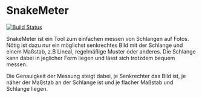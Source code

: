 # SnakeMeter

[![Build Status](https://travis-ci.org/ybroeker/SnakeMeter.svg?branch=master)](https://travis-ci.org/ybroeker/SnakeMeter)

SnakeMeter ist ein Tool zum einfachen messen von Schlangen auf Fotos.
Nötig ist dazu nur ein möglichst senkrechtes Bild mit der Schlange und einem Maßstab, z.B Lineal, regelmäßige Muster oder anderes. Die Schlange kann dabei in jeglicher Form liegen und lässt sich trotzdem bequem messen.

Die Genauigkeit der Messung steigt dabei, je Senkrechter das Bild ist, je näher der Maßstab an der Schlange ist und je flacher Maßstab und Schlange liegen.

